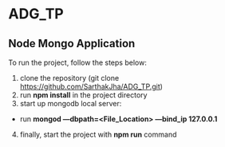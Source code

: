 # ADG_TP
## Node Mongo Application
To run the project, follow the steps below:
1. clone the repository (git clone https://github.com/SarthakJha/ADG_TP.git)
2. run **npm install** in the project directory
3. start up mongodb local server:
  * run **mongod —dbpath=<File_Location> —bind_ip 127.0.0.1**
4. finally, start the project with **npm run** command
